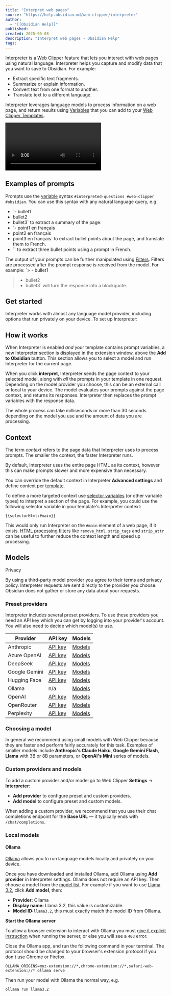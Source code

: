 ```yaml
---
title: "Interpret web pages"
source: "https://help.obsidian.md/web-clipper/interpreter"
author:
  - "[[Obsidian Help]]"
published:
created: 2025-05-08
description: "Interpret web pages - Obsidian Help"
tags:
---
```

Interpreter is a [Web Clipper](https://help.obsidian.md/web-clipper) feature that lets you interact with web pages using natural language. Interpreter helps you capture and modify data that you want to save to Obsidian. For example:

- Extract specific text fragments.
- Summarize or explain information.
- Convert text from one format to another.
- Translate text to a different language.

Interpreter leverages language models to process information on a web page, and return results using [Variables](https://help.obsidian.md/web-clipper/variables) that you can add to your [Web Clipper Templates](https://help.obsidian.md/web-clipper/templates).

<video controls="" src="https://publish-01.obsidian.md/access/f786db9fac45774fa4f0d8112e232d67/Attachments/video/web-clipper-interpreter-demo.mp4#t=0.001"></video>

## Examples of prompts

Prompts use the [variable](https://help.obsidian.md/web-clipper/variables) syntax `#interpreted-questions #web-clipper #obsidian`. You can use this syntax with any natural language query, e.g.

- `- bullet1
- bullet2
- bullet3` to extract a summary of the page.
- `- point1 en français
- point2 en français
- point3 en français` to extract bullet points about the page, and translate them to French.
- `` to extract three bullet points using a prompt in French.

The output of your prompts can be further manipulated using [Filters](https://help.obsidian.md/web-clipper/filters). Filters are processed after the prompt response is received from the model. For example: `> - bullet1
> - bullet2
> - bullet3` will turn the response into a blockquote.

## Get started

Interpreter works with almost any language model provider, including options that run privately on your device. To set up Interpreter:

## How it works

When Interpreter is enabled *and* your template contains prompt variables, a new Interpreter section is displayed in the extension window, above the **Add to Obsidian** button. This section allows you to select a model and run Interpreter for the current page.

When you click **interpret**, Interpreter sends the page context to your selected model, along with *all* the prompts in your template in one request. Depending on the model provider you choose, this can be an external call or local to your device. The model evaluates your prompts against the page context, and returns its responses. Interpreter then replaces the prompt variables with the response data.

The whole process can take milliseconds or more than 30 seconds depending on the model you use and the amount of data you are processing.

## Context

The term *context* refers to the page data that Interpreter uses to process prompts. The smaller the context, the faster Interpreter runs.

By default, Interpreter uses the entire page HTML as its context, however this can make prompts slower and more expensive than necessary.

You can override the default context in Interpreter **Advanced settings** and define context per [template](https://help.obsidian.md/web-clipper/templates).

To define a more targeted context use [selector variables](https://help.obsidian.md/web-clipper/variables#Selector%20variables) (or other variable types) to interpret a section of the page. For example, you could use the following selector variable in your template's Interpreter context:

```
{{selectorHtml:#main}}
```

This would only run Interpreter on the `#main` element of a web page, if it exists. [HTML processing filters](https://help.obsidian.md/web-clipper/filters#HTML%20processing) like `remove_html`, `strip_tags` and `strip_attr` can be useful to further reduce the context length and speed up processing.

## Models

Privacy

By using a third-party model provider you agree to their terms and privacy policy. Interpreter requests are sent directly to the provider you choose. Obsidian does not gather or store any data about your requests.

### Preset providers

Interpreter includes several preset providers. To use these providers you need an API key which you can get by logging into your provider's account. You will also need to decide which model(s) to use.

| Provider | API key | Models |
| --- | --- | --- |
| Anthropic | [API key](https://console.anthropic.com/settings/keys) | [Models](https://docs.anthropic.com/en/docs/about-claude/models) |
| Azure OpenAI | [API key](https://oai.azure.com/portal/) | [Models](https://learn.microsoft.com/en-us/azure/ai-services/openai/concepts/models) |
| DeepSeek | [API key](https://platform.deepseek.com/api_keys) | [Models](https://api-docs.deepseek.com/quick_start/pricing) |
| Google Gemini | [API key](https://aistudio.google.com/apikey) | [Models](https://ai.google.dev/gemini-api/docs/models/gemini) |
| Hugging Face | [API key](https://huggingface.co/settings/tokens) | [Models](https://huggingface.co/models?pipeline_tag=text-generation&sort=trending) |
| Ollama | n/a | [Models](https://ollama.com/search) |
| OpenAI | [API key](https://platform.openai.com/api-keys) | [Models](https://platform.openai.com/docs/models) |
| OpenRouter | [API key](https://openrouter.ai/settings/keys) | [Models](https://openrouter.ai/models) |
| Perplexity | [API key](https://www.perplexity.ai/settings/api) | [Models](https://docs.perplexity.ai/guides/model-cards) |

### Choosing a model

In general we recommend using small models with Web Clipper because they are faster and perform fairly accurately for this task. Examples of smaller models include **Anthropic's Claude Haiku**, **Google Gemini Flash**, **Llama** with 3B or 8B parameters, or **OpenAI's Mini** series of models.

### Custom providers and models

To add a custom provider and/or model go to Web Clipper **Settings** → **Interpreter**:

- **Add provider** to configure preset and custom providers.
- **Add model** to configure preset and custom models.

When adding a custom provider, we recommend that you use their chat completions endpoint for the **Base URL** — it typically ends with `/chat/completions`.

### Local models

#### Ollama

[Ollama](https://ollama.com/) allows you to run language models locally and privately on your device.

Once you have downloaded and installed Ollama, add Ollama using **Add provider** in Interpreter settings. Ollama does not require an API key. Then choose a model from the [model list](https://ollama.com/search). For example if you want to use [Llama 3.2](https://ollama.com/library/llama3.2), click **Add model**, then:

- **Provider:** Ollama
- **Display name:** Llama 3.2, this value is customizable.
- **Model ID:**`llama3.2`, this must exactly match the model ID from Olllama.

**Start the Ollama server**

To allow a browser extension to interact with Ollama you must [give it explicit instruction](https://github.com/ollama/ollama/issues/2308) when running the server, or else you will see a `403` error.

Close the Ollama app, and run the following command in your terminal. The protocol should be changed to your browser's extension protocol if you don't use Chrome or Firefox.

```
OLLAMA_ORIGINS=moz-extension://*,chrome-extension://*,safari-web-extension://* ollama serve
```

Then run your model with Ollama the normal way, e.g.

```
ollama run llama3.2
```